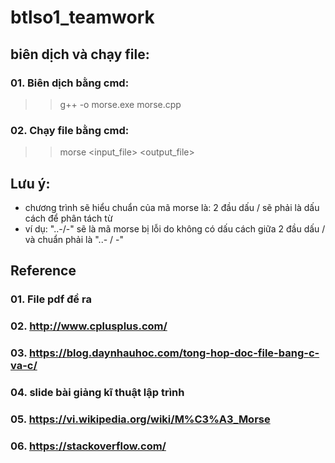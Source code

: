 # btlso1_teamwork

## biên dịch và chạy file:

### 01. Biên dịch bằng cmd:
>> g++ -o morse.exe morse.cpp

### 02. Chạy file bằng cmd:
>> morse <input_file> <output_file>

## Lưu ý: 
- chương trình sẽ hiểu chuẩn của mã morse là: 2 đầu dấu / sẽ phải là dấu cách để phân tách từ
- ví dụ: "..-/-" sẽ là mã morse bị lỗi do không có dấu cách giữa 2 đầu dấu / và chuẩn phải là "..- / -" 

## Reference

### 01. File pdf đề ra
### 02. http://www.cplusplus.com/
### 03. https://blog.daynhauhoc.com/tong-hop-doc-file-bang-c-va-c/ 
### 04. slide bài giảng kĩ thuật lập trình
### 05. https://vi.wikipedia.org/wiki/M%C3%A3_Morse
### 06. https://stackoverflow.com/